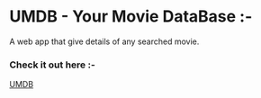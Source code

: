 # UMDB - Your Movie DataBase :-
A web app that give details of any searched movie.

### Check it out here :-
[UMDB](https://Tr4ce007.github.io/UMDB-Your-Movie-DataBase)
